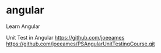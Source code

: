 # angular
Learn Angular

Unit Test in Angular
https://github.com/joeeames
https://github.com/joeeames/PSAngularUnitTestingCourse.git
